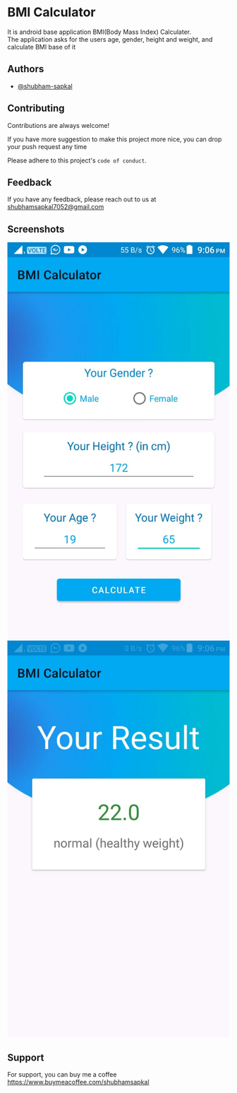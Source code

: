 
# BMI Calculator

It is android base application BMI(Body Mass Index) Calculater.<br/>
The application asks for the users age, gender, height and weight, and calculate BMI base of it 
## Authors

- [@shubham-sapkal](https://www.github.com/shubham-sapkal)

  
## Contributing

Contributions are always welcome!

If you have more suggestion to make this project more nice, you can drop your push request any time

Please adhere to this project's `code of conduct`.

  
## Feedback

If you have any feedback, please reach out to us at shubhamsapkal7052@gmail.com

  
## Screenshots

![Home Screenshot](https://github.com/shubham-sapkal/BMI-calculator/blob/master/HomeScreenShot.jpeg)
![Result Screenshot](https://github.com/shubham-sapkal/BMI-calculator/blob/master/ResultScreenShot.jpeg)

## Support

For support, you can buy me a coffee https://www.buymeacoffee.com/shubhamsapkal

  
